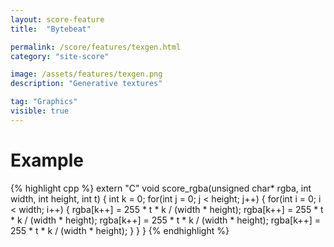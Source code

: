 ```yaml
---
layout: score-feature
title:  "Bytebeat"

permalink: /score/features/texgen.html
category: "site-score"

image: /assets/features/texgen.png
description: "Generative textures"

tag: "Graphics"
visible: true
---
```


# Example
{% highlight cpp %}
extern "C"
void score_rgba(unsigned char* rgba, int width, int height, int t)
{
  int k = 0;
  for(int j = 0; j < height; j++)
  {
    for(int i = 0; i < width; i++)
    {
      rgba[k++] = 255 * t * k / (width * height);
      rgba[k++] = 255 * t * k / (width * height);
      rgba[k++] = 255 * t * k / (width * height);
      rgba[k++] = 255 * t * k / (width * height);
    }
  }
}
{% endhighlight %}